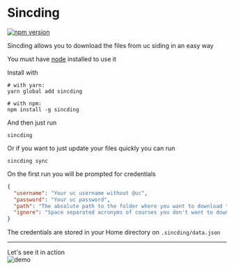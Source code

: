# Sincding

[![npm version](https://badge.fury.io/js/sincding.svg)](https://badge.fury.io/js/sincding)

Sincding allows you to download the files from uc siding in an easy way

You must have [node](https://nodejs.org) installed to use it

Install with
```
# with yarn:
yarn global add sincding

# with npm:
npm install -g sincding
```

And then just run
```
sincding
```

Or if you want to just update your files quickly you can run
```
sincding sync
```

On the first run you will be prompted for credentials
```json
{
  "username": "Your uc username without @uc",
  "password": "Your uc password",
  "path": "The absolute path to the folder where you want to download the siding folders and files",
  "ignore": "Space separated acronyms of courses you don't want to download. Usefull for those who are assistants. (example: IIC2154 IIC1103)"
}
```
The credentials are stored in your Home directory on `.sincding/data.json`

***

Let's see it in action  
![demo](https://github.com/open-source-uc/sincding/blob/assets/demo.gif)
